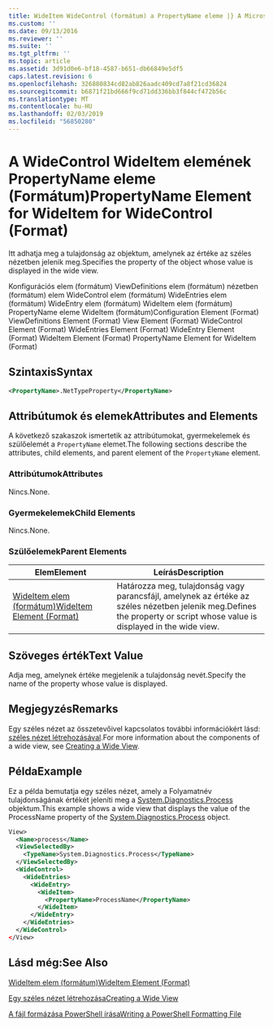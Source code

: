 ```yaml
---
title: WideItem WideControl (formátum) a PropertyName eleme |} A Microsoft Docs
ms.custom: ''
ms.date: 09/13/2016
ms.reviewer: ''
ms.suite: ''
ms.tgt_pltfrm: ''
ms.topic: article
ms.assetid: 3d91d0e6-bf18-4587-b651-db66849e5df5
caps.latest.revision: 6
ms.openlocfilehash: 326880834cd82ab826aadc409cd7a8f21cd36824
ms.sourcegitcommit: b6871f21bd666f9cd71dd336bb3f844cf472b56c
ms.translationtype: MT
ms.contentlocale: hu-HU
ms.lasthandoff: 02/03/2019
ms.locfileid: "56850280"
---
```

# <a name="propertyname-element-for-wideitem-for-widecontrol-format"></a><span data-ttu-id="e798d-102">A WideControl WideItem elemének PropertyName eleme (Formátum)</span><span class="sxs-lookup"><span data-stu-id="e798d-102">PropertyName Element for WideItem for WideControl (Format)</span></span>

<span data-ttu-id="e798d-103">Itt adhatja meg a tulajdonság az objektum, amelynek az értéke az széles nézetben jelenik meg.</span><span class="sxs-lookup"><span data-stu-id="e798d-103">Specifies the property of the object whose value is displayed in the wide view.</span></span>

<span data-ttu-id="e798d-104">Konfigurációs elem (formátum) ViewDefinitions elem (formátum) nézetben (formátum) elem WideControl elem (formátum) WideEntries elem (formátum) WideEntry elem (formátum) WideItem elem (formátum) PropertyName eleme WideItem (formátum)</span><span class="sxs-lookup"><span data-stu-id="e798d-104">Configuration Element (Format) ViewDefinitions Element (Format) View Element (Format) WideControl Element (Format) WideEntries Element (Format) WideEntry Element (Format) WideItem Element (Format) PropertyName Element for WideItem (Format)</span></span>

## <a name="syntax"></a><span data-ttu-id="e798d-105">Szintaxis</span><span class="sxs-lookup"><span data-stu-id="e798d-105">Syntax</span></span>

```xml
<PropertyName>.NetTypeProperty</PropertyName>
```

## <a name="attributes-and-elements"></a><span data-ttu-id="e798d-106">Attribútumok és elemek</span><span class="sxs-lookup"><span data-stu-id="e798d-106">Attributes and Elements</span></span>

<span data-ttu-id="e798d-107">A következő szakaszok ismertetik az attribútumokat, gyermekelemek és szülőelemét a `PropertyName` elemet.</span><span class="sxs-lookup"><span data-stu-id="e798d-107">The following sections describe the attributes, child elements, and parent element of the `PropertyName` element.</span></span>

### <a name="attributes"></a><span data-ttu-id="e798d-108">Attribútumok</span><span class="sxs-lookup"><span data-stu-id="e798d-108">Attributes</span></span>

<span data-ttu-id="e798d-109">Nincs.</span><span class="sxs-lookup"><span data-stu-id="e798d-109">None.</span></span>

### <a name="child-elements"></a><span data-ttu-id="e798d-110">Gyermekelemek</span><span class="sxs-lookup"><span data-stu-id="e798d-110">Child Elements</span></span>

<span data-ttu-id="e798d-111">Nincs.</span><span class="sxs-lookup"><span data-stu-id="e798d-111">None.</span></span>

### <a name="parent-elements"></a><span data-ttu-id="e798d-112">Szülőelemek</span><span class="sxs-lookup"><span data-stu-id="e798d-112">Parent Elements</span></span>

|<span data-ttu-id="e798d-113">Elem</span><span class="sxs-lookup"><span data-stu-id="e798d-113">Element</span></span>|<span data-ttu-id="e798d-114">Leírás</span><span class="sxs-lookup"><span data-stu-id="e798d-114">Description</span></span>|
|-------------|-----------------|
|[<span data-ttu-id="e798d-115">WideItem elem (formátum)</span><span class="sxs-lookup"><span data-stu-id="e798d-115">WideItem Element (Format)</span></span>](./wideitem-element-for-widecontrol-format.md)|<span data-ttu-id="e798d-116">Határozza meg, tulajdonság vagy parancsfájl, amelynek az értéke az széles nézetben jelenik meg.</span><span class="sxs-lookup"><span data-stu-id="e798d-116">Defines the property or script whose value is displayed in the wide view.</span></span>|

## <a name="text-value"></a><span data-ttu-id="e798d-117">Szöveges érték</span><span class="sxs-lookup"><span data-stu-id="e798d-117">Text Value</span></span>

<span data-ttu-id="e798d-118">Adja meg, amelynek értéke megjelenik a tulajdonság nevét.</span><span class="sxs-lookup"><span data-stu-id="e798d-118">Specify the name of the property whose value is displayed.</span></span>

## <a name="remarks"></a><span data-ttu-id="e798d-119">Megjegyzés</span><span class="sxs-lookup"><span data-stu-id="e798d-119">Remarks</span></span>

<span data-ttu-id="e798d-120">Egy széles nézet az összetevőivel kapcsolatos további információkért lásd: [széles nézet létrehozásával](./creating-a-wide-view.md).</span><span class="sxs-lookup"><span data-stu-id="e798d-120">For more information about the components of a wide view, see [Creating a Wide View](./creating-a-wide-view.md).</span></span>

## <a name="example"></a><span data-ttu-id="e798d-121">Példa</span><span class="sxs-lookup"><span data-stu-id="e798d-121">Example</span></span>

<span data-ttu-id="e798d-122">Ez a példa bemutatja egy széles nézet, amely a Folyamatnév tulajdonságának értékét jeleníti meg a [System.Diagnostics.Process](/dotnet/api/System.Diagnostics.Process) objektum.</span><span class="sxs-lookup"><span data-stu-id="e798d-122">This example shows a wide view that displays the value of the ProcessName property of the [System.Diagnostics.Process](/dotnet/api/System.Diagnostics.Process) object.</span></span>

```xml
View>
  <Name>process</Name>
  <ViewSelectedBy>
    <TypeName>System.Diagnostics.Process</TypeName>
  </ViewSelectedBy>
  <WideControl>
    <WideEntries>
      <WideEntry>
        <WideItem>
          <PropertyName>ProcessName</PropertyName>
        </WideItem>
      </WideEntry>
    </WideEntries>
  </WideControl>
</View>

```

## <a name="see-also"></a><span data-ttu-id="e798d-123">Lásd még:</span><span class="sxs-lookup"><span data-stu-id="e798d-123">See Also</span></span>

[<span data-ttu-id="e798d-124">WideItem elem (formátum)</span><span class="sxs-lookup"><span data-stu-id="e798d-124">WideItem Element (Format)</span></span>](./wideitem-element-for-widecontrol-format.md)

[<span data-ttu-id="e798d-125">Egy széles nézet létrehozása</span><span class="sxs-lookup"><span data-stu-id="e798d-125">Creating a Wide View</span></span>](./creating-a-wide-view.md)

[<span data-ttu-id="e798d-126">A fájl formázása PowerShell írása</span><span class="sxs-lookup"><span data-stu-id="e798d-126">Writing a PowerShell Formatting File</span></span>](./writing-a-powershell-formatting-file.md)
